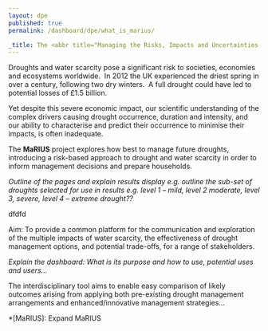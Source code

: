 ```yaml
---
layout: dpe
published: true
permalink: /dashboard/dpe/what_is_marius/

_title: The <abbr title="Managing the Risks, Impacts and Uncertainties of drought and water Scarcity">MaRIUS</abbr> Project
---
```


Droughts and water scarcity pose a significant risk to societies, economies and ecosystems worldwide.  In 2012 the UK experienced the driest spring in over a century, following two dry winters.  A full drought could have led to potential losses of £1.5 billion.

Yet despite this severe economic impact, our scientific understanding of the complex drivers causing drought occurrence, duration and intensity, and our ability to characterise and predict their occurrence to minimise their impacts, is often inadequate.

The **MaRIUS** project explores how best to manage future droughts, introducing a risk-based approach to drought and water scarcity in order to inform management decisions and prepare households.

*Outline of the pages and explain results display e.g. outline the sub-set of droughts selected for use in results e.g. level 1 – mild, level 2 moderate, level 3, severe, level 4 – extreme drought??*

<div id="thing" class="extended row">
	dfdfd
</div>

Aim: To provide a common platform for the communication and exploration of the multiple impacts of water scarcity, the effectiveness of drought management options, and potential trade-offs, for a range of stakeholders. 

*Explain the dashboard: What is its purpose and how to use, potential uses and users…*

The interdisciplinary tool aims to enable easy comparison of likely outcomes arising from applying both pre-existing drought management arrangements and enhanced/innovative management strategies…

*[MaRIUS]: Expand MaRIUS